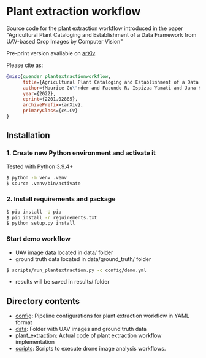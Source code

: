 # Plant extraction workflow

Source code for the plant extraction workflow introduced in the paper "Agricultural Plant Cataloging and Establishment of a Data Framework from UAV-based Crop Images by Computer Vision"

Pre-print version avaliable on [arXiv](https://arxiv.org/abs/2201.02885v2).

Please cite as:
```bibtex
@misc{guender_plantextractionworkflow,
      title={Agricultural Plant Cataloging and Establishment of a Data Framework from UAV-based Crop Images by Computer Vision}, 
      author={Maurice Gu\"nder and Facundo R. Ispizua Yamati and Jana Kierdorf and Ribana Roscher and Anne-Katrin Mahlein and Christian Bauckhage},
      year={2022},
      eprint={2201.02885},
      archivePrefix={arXiv},
      primaryClass={cs.CV}
}
```

## Installation

### 1. Create new Python environment and activate it

Tested with Python 3.9.4+
```bash
$ python -m venv .venv
$ source .venv/bin/activate
```

### 2. Install requirements and package

```bash
$ pip install -U pip
$ pip install -r requirements.txt
$ python setup.py install
```

### Start demo workflow

* UAV image data located in data/ folder
* ground truth data located in data/ground_truth/ folder

```bash
$ scripts/run_plantextraction.py -c config/demo.yml
```

* results will be saved in results/ folder

## Directory contents

* [config](/config): Pipeline configurations for plant extraction workflow in YAML format
* [data](/data): Folder with UAV images and ground truth data
* [plant_extraction](/plant_extraction): Actual code of plant extraction workflow implementation
* [scripts](/scripts): Scripts to execute drone image analysis workflows.
